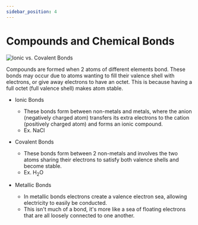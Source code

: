 ```yaml
---
sidebar_position: 4
---
```


# Compounds and Chemical Bonds

![Ionic vs. Covalent Bonds](/img/chemistry/ionic-vs-covalent.jpg)

Compounds are formed when 2 atoms of different elements bond. These bonds may occur due to atoms wanting to fill their valence shell with electrons, or give away electrons to have an octet. This is because having a full octet (full valence shell) makes atom stable.

* Ionic Bonds
    * These bonds form between non-metals and metals, where the anion (negatively charged atom) transfers its extra electrons to the cation (positively charged atom) and forms an ionic compound.
    * Ex. NaCl

* Covalent Bonds
    * These bonds form between 2 non-metals and involves the two atoms sharing their electrons to satisfy both valence shells and become stable.
    * Ex. H<sub>2</sub>O

* Metallic Bonds
    * In metallic bonds electrons create a valence electron sea, allowing electricity to easily be conducted.
    * This isn't much of a bond, it's more like a sea of floating electrons that are all loosely connected to one another.